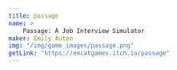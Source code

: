 ```yaml
---
title: passage
name: >
    Passage: A Job Interview Simulator
maker: Emily Auten
img: "/img/game_images/passage.png"
getLink: "https://emcatgames.itch.io/passage"
---
```


